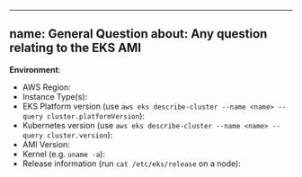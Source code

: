 ---
name: General Question
about: Any question relating to the EKS AMI
 ---
 <!-- Please use this template for asking a question and provide as much info as possible. Please also search for existing open and closed issues that may answer your question. Thanks!-->
 **Environment**:
- AWS Region:
- Instance Type(s):
- EKS Platform version (use `aws eks describe-cluster --name <name> --query cluster.platformVersion`):
- Kubernetes version (use `aws eks describe-cluster --name <name> --query cluster.version`):
- AMI Version:
- Kernel (e.g. `uname -a`):
- Release information (run `cat /etc/eks/release` on a node):
<!-- Put release info in the triple backticks below-->
```
```
